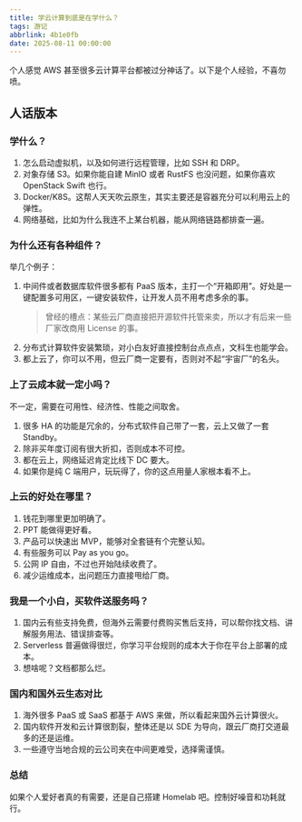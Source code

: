 ```yaml
---
title: 学云计算到底是在学什么？
tags: 游记
abbrlink: 4b1e0fb
date: 2025-08-11 00:00:00
---
```


个人感觉 AWS 甚至很多云计算平台都被过分神话了。以下是个人经验，不喜勿喷。

## 人话版本

### 学什么？

1. 怎么启动虚拟机，以及如何进行远程管理，比如 SSH 和 DRP。
2. 对象存储 S3。如果你能自建 MinIO 或者 RustFS 也没问题，如果你喜欢 OpenStack Swift 也行。
3. Docker/K8S。这帮人天天吹云原生，其实主要还是容器充分可以利用云上的弹性。
4. 网络基础，比如为什么我连不上某台机器，能从网络链路都排查一遍。
<!-- more -->

### 为什么还有各种组件？

举几个例子：

1. 中间件或者数据库软件很多都有 PaaS 版本，主打一个“开箱即用”。好处是一键配置多可用区，一键安装软件，让开发人员不用考虑多余的事。
   > 曾经的槽点：某些云厂商直接把开源软件托管来卖，所以才有后来一些厂家改商用 License 的事。
2. 分布式计算软件安装繁琐，对小白友好直接控制台点点点，文科生也能学会。
3. 都上云了，你可以不用，但云厂商一定要有，否则对不起“宇宙厂”的名头。

### 上了云成本就一定小吗？

不一定，需要在可用性、经济性、性能之间取舍。

1. 很多 HA 的功能是冗余的，分布式软件自己带了一套，云上又做了一套 Standby。
2. 除非买年度订阅有很大折扣，否则成本不可控。
3. 都在云上，网络延迟肯定比线下 DC 要大。
4. 如果你是纯 C 端用户，玩玩得了，你的这点用量人家根本看不上。

### 上云的好处在哪里？

1. 钱花到哪里更加明确了。
2. PPT 能做得更好看。
3. 产品可以快速出 MVP，能够对全套链有个完整认知。
4. 有些服务可以 Pay as you go。
5. 公网 IP 自由，不过也开始陆续收费了。
6. 减少运维成本，出问题压力直接甩给厂商。

### 我是一个小白，买软件送服务吗？

1. 国内云有些支持免费，但海外云需要付费购买售后支持，可以帮你找文档、讲解服务用法、错误排查等。
2. Serverless 普遍做得很烂，你学习平台规则的成本大于你在平台上部署的成本。
3. 想啥呢？文档都那么烂。

### 国内和国外云生态对比

1. 海外很多 PaaS 或 SaaS 都基于 AWS 来做，所以看起来国外云计算很火。
2. 国内软件开发和云计算很割裂，整体还是以 SDE 为导向，跟云厂商打交道最多的还是运维。
3. 一些遵守当地合规的云公司夹在中间更难受，选择需谨慎。

### 总结

如果个人爱好者真的有需要，还是自己搭建 Homelab 吧。控制好噪音和功耗就行。
